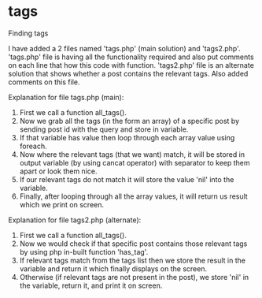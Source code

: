 # tags
Finding tags


I have added a 2 files named 'tags.php' (main solution) and 'tags2.php'.
'tags.php' file is having all the functionality required and also put comments on each line that how this code with function.
'tags2.php' file is an alternate solution that shows whether a post contains the relevant tags. Also added comments on this file.

Explanation for file tags.php (main):

1. First we call a function all_tags().
2. Now we grab all the tags (in the form an array) of a specific post by sending post id with the query and store in variable.
3. If that variable has value then loop through each array value using foreach.
4. Now where the relevant tags (that we want) match, it will be stored in output variable (by using cancat operator) with separator to keep them apart or look them nice.
5. If our relevant tags do not match it will store the value 'nil' into the variable.
6. Finally, after looping through all the array values, it will return us result which we print on screen.


Explanation for file tags2.php (alternate):

1. First we call a function all_tags().
2. Now we would check if that specific post contains those relevant tags by using php in-built function 'has_tag'.
3. If relevant tags match from the tags list then we store the result in the variable and return it which finally displays on the screen.
4. Otherwise (if relevant tags are not present in the post), we store 'nil' in the variable, return it, and print it on screen.
